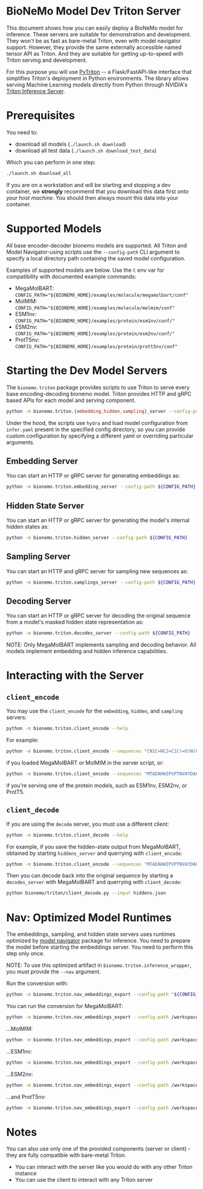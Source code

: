 # BioNeMo Model Dev Triton Server
This document shows how you can easily deploy a BioNeMo model for inference. These servers are suitable for
demonstration and development. They won't be as fast as bare-metal Triton, even with model navigator support.
However, they provide the same externally accessible  named tensor API as Triton. And they are suitable for
getting up-to-speed with Triton serving and development.

For this purpose you will use [PyTriton](https://github.com/triton-inference-server/pytriton) -- a Flask/FastAPI-like
interface that simplifies Triton's deployment in Python environments. The library allows serving Machine Learning 
models directly from Python through NVIDIA's [Triton Inference Server](https://github.com/triton-inference-server).



# Prerequisites
You need to:
- download all models (`./launch.sh download`)
- download all test data (`./launch.sh download_test_data`)

Which you can perform in one step:
```bash
./launch.sh download_all
```

If you are on a workstation and will be starting and stopping a dev container, we **strongly** recommend that you
download this data first _onto your host machine_. You should then always mount this data into your container.



# Supported Models
All base encoder-decoder bionemo models are supported. All Triton and Model Navigator-using scripts use the 
`--config-path` CLI argument to specify a local directory path containing the saved model configuration.

Examples of supported models are below. Use the `C` env var for compatibility with documented example commands:
- MegaMolBART: `CONFIG_PATH="${BIONEMO_HOME}/examples/molecule/megamolbart/conf"`
- MolMIM: `CONFIG_PATH="${BIONEMO_HOME}/examples/molecule/molmim/conf"`
- ESM1nv: `CONFIG_PATH="${BIONEMO_HOME}/examples/protein/esm1nv/conf/"`
- ESM2nv: `CONFIG_PATH="${BIONEMO_HOME}/examples/protein/esm2nv/conf/"`
- ProtT5nv: `CONFIG_PATH="${BIONEMO_HOME}/examples/protein/prott5nv/conf"`



# Starting the Dev Model Servers
The `bionemo.triton` package provides scripts to use Triton to serve every base encoding-decoding bionemo model.
Triton provides HTTP and gRPC based APIs for each model and serving component. 

```bash
python -m bionemo.triton.{embedding,hidden,sampling}_server --config-path /path/to/dir/with/inference/conf
```

Under the hood, the scripts use `hydra` and load model configuration from `infer.yaml` present in the specified 
config directory, so you can provide custom configuration by specifying a different yaml or overriding particular 
arguments.

## Embedding Server
You can start an HTTP or gRPC server for generating embeddings as:

```bash
python -m bionemo.triton.embedding_server --config-path ${CONFIG_PATH}
```

## Hidden State Server
You can start an HTTP or gRPC server for generating the model's internal hidden states as:

```bash
python -m bionemo.triton.hidden_server --config-path ${CONFIG_PATH}
```

## Sampling Server
You can start an HTTP and gRPC server for sampling new sequences as:
```bash
python -m bionemo.triton.samplings_server --config-path ${CONFIG_PATH}
```

## Decoding Server
You can start an HTTP or gRPC server for decoding the original sequence from a model's masked hidden state representation as:

```bash
python -m bionemo.triton.decodes_server --config-path ${CONFIG_PATH}
```

NOTE: Only MegaMolBART implements sampling and decoding behavior. All models implement embedding and hidden inference capabilities.



# Interacting with the Server

## `client_encode`
You may use the `client_encode` for the `embedding`, `hidden`, and `sampling` servers:
```bash
python -m bionemo.triton.client_encode --help
```

For example:
```bash
python -m bionemo.triton.client_encode --sequences "CN1C=NC2=C1C(=O)N(C(=O)N2C)C" --sequences "c1ccccc1CC(O)=O"
```
if you loaded MegaMolBART or MolMIM in the server script, or:

```bash
python -m bionemo.triton.client_encode --sequences "MTADAHWIPVPTNVAYDALNPGAPGTLAFAAANGWQHHPLVTVQPLPGVVFRDAAGRSRFTQRAGD"
```
if you're serving one of the protein models, such as ESM1nv, ESM2nv, or ProtT5.


## `client_decode`
If you are using the `decode` server, you must use a different client:
```bash
python -m bionemo.triton.client_decode --help
```

For example, if you save the hidden-state output from MegaMolBART, obtained by starting `hiddens_server` and querrying with `client_encode`:
```bash
python -m bionemo.triton.client_encode --sequences "MTADAHWIPVPTNVAYDALNPGAPGTLAFAAANGWQHHPLVTVQPLPGVVFRDAAGRSRFTQRAGD" --output hiddens.json
```

Then you can decode back into the original sequence by starting a `decodes_server` with MegaMolBART and querrying with `client_decode`:
```bash
python bionemo/triton/client_decode.py --input hiddens.json
```



# Nav: Optimized Model Runtimes 
The embeddings, sampling, and hidden state servers uses runtimes optimized by [model navigator](https://github.com/triton-inference-server/model_navigator) package for inference.
You need to prepare the model before starting the embeddings server. You need to perform this step only once.

NOTE: To use this optimized artifact in `bionemo.triton.inference_wrapper`, you must provide the `--nav` argument.

Run the conversion with:
```bash
python -m bionemo.triton.nav_embeddings_export --config-path "${CONFIG_PATH}" 
```

You can run the conversion for MegaMolBART:
```bash
python -m bionemo.triton.nav_embeddings_export --config-path /workspace/bionemo/examples/molecule/megamolbart/conf
```
...MolMIM:
```bash
python -m bionemo.triton.nav_embeddings_export --config-path /workspace/bionemo/examples/molecule/molmim/conf
```

...ESM1nv:
```bash
python -m bionemo.triton.nav_embeddings_export --config-path /workspace/bionemo/examples/protein/esm1nv/conf
```

...ESM2nv:
```bash
python -m bionemo.triton.nav_embeddings_export --config-path /workspace/bionemo/examples/protein/esm2nv/conf
```

...and ProtT5nv:
```bash
python -m bionemo.triton.nav_embeddings_export --config-path /workspace/bionemo/examples/protein/prott5nv/conf
```



# Notes

You can also use only one of the provided components (server or client) - they are fully compatible with bare-metal Triton.
* You can interact with the server like you would do with any other Triton instance
* You can use the client to interact with any Triton server
